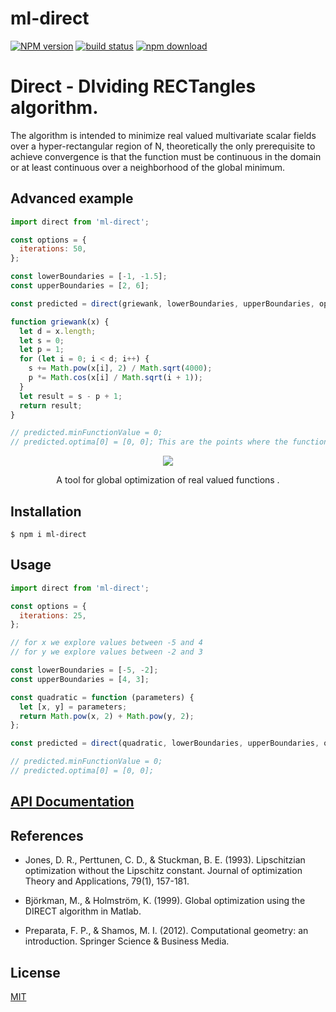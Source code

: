 # ml-direct

[![NPM version][npm-image]][npm-url]
[![build status][ci-image]][ci-url]
[![npm download][download-image]][download-url]

# Direct - DIviding RECTangles algorithm.

The algorithm is intended to minimize real valued multivariate scalar fields over a hyper-rectangular region of N, theoretically the only prerequisite to achieve convergence is that the function must be continuous in the domain or at least continuous over a neighborhood of the global minimum.

## Advanced example

```js
import direct from 'ml-direct';

const options = {
  iterations: 50,
};

const lowerBoundaries = [-1, -1.5];
const upperBoundaries = [2, 6];

const predicted = direct(griewank, lowerBoundaries, upperBoundaries, options);

function griewank(x) {
  let d = x.length;
  let s = 0;
  let p = 1;
  for (let i = 0; i < d; i++) {
    s += Math.pow(x[i], 2) / Math.sqrt(4000);
    p *= Math.cos(x[i] / Math.sqrt(i + 1));
  }
  let result = s - p + 1;
  return result;
}

// predicted.minFunctionValue = 0;
// predicted.optima[0] = [0, 0]; This are the points where the function has minimum value
```

<p align="center">
  <img src="image/griewandContourplotDirect.png">
</p>

<p align="center">
  A tool for global optimization of real valued functions .
</p>

## Installation

`$ npm i ml-direct`

## Usage

```js
import direct from 'ml-direct';

const options = {
  iterations: 25,
};

// for x we explore values between -5 and 4
// for y we explore values between -2 and 3

const lowerBoundaries = [-5, -2];
const upperBoundaries = [4, 3];

const quadratic = function (parameters) {
  let [x, y] = parameters;
  return Math.pow(x, 2) + Math.pow(y, 2);
};

const predicted = direct(quadratic, lowerBoundaries, upperBoundaries, options);

// predicted.minFunctionValue = 0;
// predicted.optima[0] = [0, 0];
```

## [API Documentation](https://mljs.github.io/direct/)

## References

- Jones, D. R., Perttunen, C. D., & Stuckman, B. E. (1993). Lipschitzian optimization without the Lipschitz constant. Journal of optimization Theory and Applications, 79(1), 157-181.

- Björkman, M., & Holmström, K. (1999). Global optimization using the DIRECT algorithm in Matlab.

- Preparata, F. P., & Shamos, M. I. (2012). Computational geometry: an introduction. Springer Science & Business Media.

## License

[MIT](./LICENSE)

[npm-image]: https://img.shields.io/npm/v/ml-direct.svg
[npm-url]: https://www.npmjs.com/package/ml-direct
[ci-image]: https://github.com/mljs/direct/workflows/Node.js%20CI/badge.svg?branch=main
[ci-url]: https://github.com/mljs/direct/actions?query=workflow%3A%22Node.js+CI%22
[download-image]: https://img.shields.io/npm/dm/ml-direct.svg
[download-url]: https://www.npmjs.com/package/ml-direct
